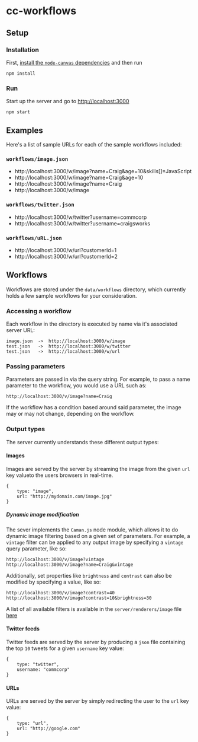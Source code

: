 # cc-workflows

## Setup

### Installation

First, [install the `node-canvas` dependencies](https://github.com/Automattic/node-canvas#installation) and then run
```
npm install
```

### Run
Start up the server and go to [http://localhost:3000](http://localhost:3000)
```
npm start
```

## Examples
Here's a list of sample URLs for each of the sample workflows included:

### `workflows/image.json`
* http://localhost:3000/w/image?name=Craig&age=10&skills[]=JavaScript
* http://localhost:3000/w/image?name=Craig&age=10
* http://localhost:3000/w/image?name=Craig
* http://localhost:3000/w/image

### `workflows/twitter.json`
* http://localhost:3000/w/twitter?username=commcorp
* http://localhost:3000/w/twitter?username=craigsworks

### `workflows/uRL.json`
* http://localhost:3000/w/url?customerId=1
* http://localhost:3000/w/url?customerId=2

## Workflows
Workflows are stored under the `data/workflows` directory, which currently holds a few sample workflows for your consideration.

### Accessing a workflow
Each workflow in the directory is executed by name via it's associated server URL:

```
image.json  ->  http://localhost:3000/w/image
test.json   ->  http://localhost:3000/w/twitter
test.json   ->  http://localhost:3000/w/url
```

### Passing parameters
Parameters are passed in via the query string. For example, to pass a name parameter to the workflow, you would use a URL such as:

```
http://localhost:3000/v/image?name=Craig
```

If the workflow has a condition based around said parameter, the image may or may not change, depending on the workflow.

### Output types
The server currently understands these different output types:

#### Images
Images are served by the server by streaming the image from the given `url` key valueto the users browsers in real-time.
```
{
    type: "image",
    url: "http://mydomain.com/image.jpg"
}
```

##### Dynamic image modification
The sever implements the `Caman.js` node module, which allows it to do dynamic image filtering based on a given set of parameters. For example, a `vintage` filter can be applied to any output image by specifying a `vintage` query parameter, like so:

```
http://localhost:3000/v/image?vintage
http://localhost:3000/v/image?name=Craig&vintage
```

Additionally, set properties like `brightness` and `contrast` can also be modified by specifying a value, like so:

```
http://localhost:3000/v/image?contrast=40
http://localhost:3000/v/image?contrast=10&brightness=30
```

A list of all available filters is available in the `server/renderers/image` file [here](https://github.com/Craga89/cc-dynamic-image/blob/master/src/server/renderers/image.js)

#### Twitter feeds
Twitter feeds are served by the server by producing a `json` file containing the top `10` tweets for a given `username` key value:
```
{
    type: "twitter",
    username: "commcorp"
}
```

#### URLs
URLs are served by the server by simply redirecting the user to the `url` key value:
```
{
    type: "url",
    url: "http://google.com"
}
```
